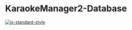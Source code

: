# KaraokeManager2-Database

[![js-standard-style](https://img.shields.io/badge/code%20style-standard-brightgreen.svg)](http://standardjs.com)
